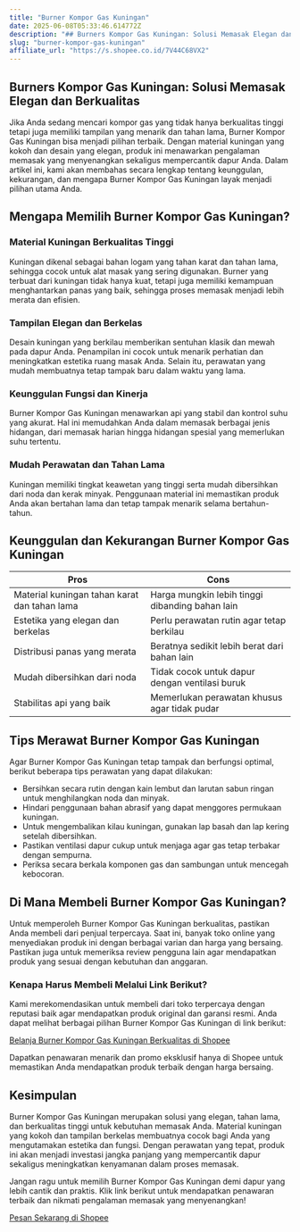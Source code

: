 ```yaml
---
title: "Burner Kompor Gas Kuningan"
date: 2025-06-08T05:33:46.614772Z
description: "## Burners Kompor Gas Kuningan: Solusi Memasak Elegan dan Berkualitas..."
slug: "burner-kompor-gas-kuningan"
affiliate_url: "https://s.shopee.co.id/7V44C68VX2"
---
```

## Burners Kompor Gas Kuningan: Solusi Memasak Elegan dan Berkualitas

Jika Anda sedang mencari kompor gas yang tidak hanya berkualitas tinggi tetapi juga memiliki tampilan yang menarik dan tahan lama, Burner Kompor Gas Kuningan bisa menjadi pilihan terbaik. Dengan material kuningan yang kokoh dan desain yang elegan, produk ini menawarkan pengalaman memasak yang menyenangkan sekaligus mempercantik dapur Anda. Dalam artikel ini, kami akan membahas secara lengkap tentang keunggulan, kekurangan, dan mengapa Burner Kompor Gas Kuningan layak menjadi pilihan utama Anda.

## Mengapa Memilih Burner Kompor Gas Kuningan?

### Material Kuningan Berkualitas Tinggi

Kuningan dikenal sebagai bahan logam yang tahan karat dan tahan lama, sehingga cocok untuk alat masak yang sering digunakan. Burner yang terbuat dari kuningan tidak hanya kuat, tetapi juga memiliki kemampuan menghantarkan panas yang baik, sehingga proses memasak menjadi lebih merata dan efisien.

### Tampilan Elegan dan Berkelas

Desain kuningan yang berkilau memberikan sentuhan klasik dan mewah pada dapur Anda. Penampilan ini cocok untuk menarik perhatian dan meningkatkan estetika ruang masak Anda. Selain itu, perawatan yang mudah membuatnya tetap tampak baru dalam waktu yang lama.

### Keunggulan Fungsi dan Kinerja

Burner Kompor Gas Kuningan menawarkan api yang stabil dan kontrol suhu yang akurat. Hal ini memudahkan Anda dalam memasak berbagai jenis hidangan, dari memasak harian hingga hidangan spesial yang memerlukan suhu tertentu.

### Mudah Perawatan dan Tahan Lama

Kuningan memiliki tingkat keawetan yang tinggi serta mudah dibersihkan dari noda dan kerak minyak. Penggunaan material ini memastikan produk Anda akan bertahan lama dan tetap tampak menarik selama bertahun-tahun.

## Keunggulan dan Kekurangan Burner Kompor Gas Kuningan

| **Pros** | **Cons** |
|--------------------------|------------------------------|
| Material kuningan tahan karat dan tahan lama | Harga mungkin lebih tinggi dibanding bahan lain |
| Estetika yang elegan dan berkelas | Perlu perawatan rutin agar tetap berkilau |
| Distribusi panas yang merata | Beratnya sedikit lebih berat dari bahan lain |
| Mudah dibersihkan dari noda | Tidak cocok untuk dapur dengan ventilasi buruk |
| Stabilitas api yang baik | Memerlukan perawatan khusus agar tidak pudar |

## Tips Merawat Burner Kompor Gas Kuningan

Agar Burner Kompor Gas Kuningan tetap tampak dan berfungsi optimal, berikut beberapa tips perawatan yang dapat dilakukan:

- Bersihkan secara rutin dengan kain lembut dan larutan sabun ringan untuk menghilangkan noda dan minyak.
- Hindari penggunaan bahan abrasif yang dapat menggores permukaan kuningan.
- Untuk mengembalikan kilau kuningan, gunakan lap basah dan lap kering setelah dibersihkan.
- Pastikan ventilasi dapur cukup untuk menjaga agar gas tetap terbakar dengan sempurna.
- Periksa secara berkala komponen gas dan sambungan untuk mencegah kebocoran.

## Di Mana Membeli Burner Kompor Gas Kuningan?

Untuk memperoleh Burner Kompor Gas Kuningan berkualitas, pastikan Anda membeli dari penjual terpercaya. Saat ini, banyak toko online yang menyediakan produk ini dengan berbagai varian dan harga yang bersaing. Pastikan juga untuk memeriksa review pengguna lain agar mendapatkan produk yang sesuai dengan kebutuhan dan anggaran.

### Kenapa Harus Membeli Melalui Link Berikut?

Kami merekomendasikan untuk membeli dari toko terpercaya dengan reputasi baik agar mendapatkan produk original dan garansi resmi. Anda dapat melihat berbagai pilihan Burner Kompor Gas Kuningan di link berikut:

[Belanja Burner Kompor Gas Kuningan Berkualitas di Shopee](https://s.shopee.co.id/7V44C68VX2)

Dapatkan penawaran menarik dan promo eksklusif hanya di Shopee untuk memastikan Anda mendapatkan produk terbaik dengan harga bersaing.

## Kesimpulan

Burner Kompor Gas Kuningan merupakan solusi yang elegan, tahan lama, dan berkualitas tinggi untuk kebutuhan memasak Anda. Material kuningan yang kokoh dan tampilan berkelas membuatnya cocok bagi Anda yang mengutamakan estetika dan fungsi. Dengan perawatan yang tepat, produk ini akan menjadi investasi jangka panjang yang mempercantik dapur sekaligus meningkatkan kenyamanan dalam proses memasak.

Jangan ragu untuk memilih Burner Kompor Gas Kuningan demi dapur yang lebih cantik dan praktis. Klik link berikut untuk mendapatkan penawaran terbaik dan nikmati pengalaman memasak yang menyenangkan!

[Pesan Sekarang di Shopee](https://s.shopee.co.id/7V44C68VX2)